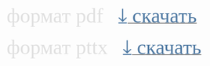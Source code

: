 <html>
<head>
<link href='https://fonts.googleapis.com/css?family=Comfortaa' rel='stylesheet'>
<link href='https://fonts.googleapis.com/css?family=Montserrat' rel='stylesheet'>
<link href='https://fonts.googleapis.com/css?family=Cormorant' rel='stylesheet'>
<link href='https://fonts.googleapis.com/css?family=Nunito' rel='stylesheet'>

</head>

<span style="font-family: 'Montserrat'; font-size: 300%; color: #e0e0e0;">
формат pdf </span>&nbsp;&nbsp;&nbsp;&nbsp; 
<a href="./1-allergy-slides.pdf" download>
<span style="font-family: 'Montserrat'; font-size: 300%; color: #507AA3;">
⤓&nbsp;cкачать</span></a> <br/>

 <br/>

 <span style="font-family: 'Montserrat'; font-size: 300%; color: #e0e0e0;">
формат pttx </span>&nbsp;&nbsp;&nbsp;&nbsp; 
<a href="./1-allergy-slides.pttx" download>
<span style="font-family: 'Montserrat'; font-size: 300%; color: #507AA3;">⤓&nbsp;cкачать</span></a> 


 <br/><html> 

